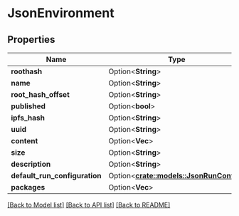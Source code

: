 # JsonEnvironment

## Properties

Name | Type | Description | Notes
------------ | ------------- | ------------- | -------------
**roothash** | Option<**String**> |  | [optional]
**name** | Option<**String**> |  | [optional]
**root_hash_offset** | Option<**String**> |  | [optional]
**published** | Option<**bool**> |  | [optional]
**ipfs_hash** | Option<**String**> |  | [optional]
**uuid** | Option<**String**> |  | [optional]
**content** | Option<**Vec<String>**> |  | [optional]
**size** | Option<**String**> |  | [optional]
**description** | Option<**String**> |  | [optional]
**default_run_configuration** | Option<[**crate::models::JsonRunConfig**](json_RunConfig.md)> |  | [optional]
**packages** | Option<**Vec<String>**> |  | [optional]

[[Back to Model list]](../README.md#documentation-for-models) [[Back to API list]](../README.md#documentation-for-api-endpoints) [[Back to README]](../README.md)


